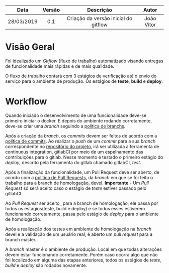 | Data | Versão | Descrição | Autor |
|:----:|:------:|:---------:|:-----:|
|28/03/2019|0.1|Criação da versão inicial do gitflow | João Vitor |

# Visão Geral

Foi idealizado um _Gitflow_ (fluxo de trabalho) automatizado visando entregas de funcionalidade mais rápidas e de mais qualidade.

O fluxo de trabalho contará com 3 estágios de verificação até o envio do serviço para o ambiente de produção. Os estágios de **teste**, **build** e **deploy**.

# Workflow

Quando iniciado o desenvolvimento de uma funcionalidade deve-se primeiro iniciar o docker. E depois do ambiente rodando corretamente, deve-se criar uma _branch_ seguindo a [política de branchs](/docs/policies/branches.md).

Após a criação da _branch_, os _commits_ devem ser feitos de acordo com a [política de commits](/docs/policies/commits.md). Ao realizar o _push_ de um _commit_ para a sua _branch_ correspondente no [repositório do projeto](https://github.com/fga-eps-mds/2019.1-Grupo-3), irá ser utilizada a ferramenta de continuous integration, gitlabCI por meio de um espelhamento das contribuições para o gitlab. Nesse momento é testado o primeiro estágio do _deploy_, descrito pela ferramenta do gitlab chamado gitlabCI, _test_.

Após a finalização da funcionalidade, um Pull Request deve ser aberto, de acordo com a [política de Pull Requests](/docs/policies/pull_request.md), da _branch_ em que se foi feito o trabalho para a branch de homologação, devel. **Importante** - Um _Pull Request_ só será aceito caso o estágio de _teste_ estiver passado pelo gitlabCI.

Ao _Pull Request_ ser aceito_ para a branch de homologação, ele passa por todos os estágios(teste, build e deploy) e se todos esses estiverem funcionando corretamente, passa pelo estágio de _deploy_ para o ambiente de homologação.

Após a realização dos testes em ambiente de homologação na _branch_ devel e a validação de um usuário real, é aberto um _pull request_ para a branch master.

A _branch_ master é o ambiente de produção. Local em que todas alterações devem estar funcionando corretamente. Porém caso ocorra algo que não foi localizado em alguma das etapas anteriores, todos os estágios de _teste_, _build_ e _deploy_ são rodados novamente.